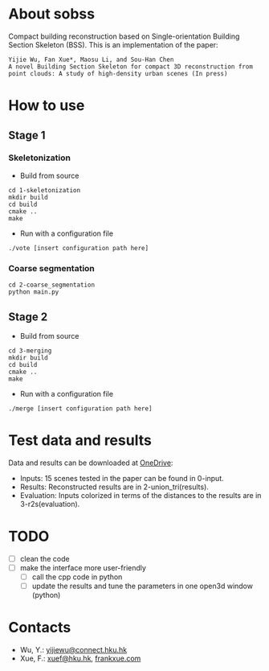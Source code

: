 # About sobss

Compact building reconstruction based on Single-orientation Building Section Skeleton (BSS). This is an implementation of the paper: 

```
Yijie Wu, Fan Xue*, Maosu Li, and Sou-Han Chen
A novel Building Section Skeleton for compact 3D reconstruction from point clouds: A study of high-density urban scenes (In press)
```
# How to use
## Stage 1
### Skeletonization
- Build from source
```
cd 1-skeletonization
mkdir build
cd build
cmake ..
make 
```
- Run with a configuration file
```
./vote [insert configuration path here]
```
### Coarse segmentation
```
cd 2-coarse_segmentation
python main.py 
```
## Stage 2
- Build from source
```
cd 3-merging
mkdir build
cd build
cmake ..
make
```
- Run with a configuration file
```
./merge [insert configuration path here]
```
# Test data and results
Data and results can be downloaded at [OneDrive](https://connecthkuhk-my.sharepoint.com/:f:/g/personal/yijiewu_connect_hku_hk/Ej77MEfWVCtLrJVM-27fO40Brt0B5MLBiAErMaX3p0M3YQ?e=2cHrAg): 
- Inputs: 15 scenes tested in the paper can be found in 0-input. 
- Results: Reconstructed results are in 2-union_tri(results). 
- Evaluation: Inputs colorized in terms of the distances to the results are in 3-r2s(evaluation).

# TODO
- [ ] clean the code
- [ ] make the interface more user-friendly  
    - [ ] call the cpp code in python
    - [ ] update the results and tune the parameters in one open3d window (python)

# Contacts

- Wu, Y.: [yijiewu@connect.hku.hk](mailto:yijiewu@connect.hku.hk?subject=[GitHub]sobss)
- Xue, F.: [xuef@hku.hk](mailto:xuef@hku.hk?subject=[GitHub]sobss), [frankxue.com](//frankxue.com/)
